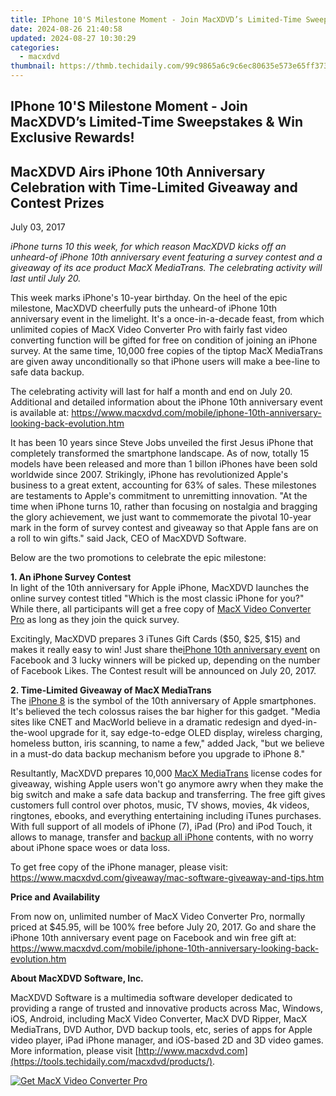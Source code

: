 ```yaml
---
title: IPhone 10'S Milestone Moment - Join MacXDVD’s Limited-Time Sweepstakes & Win Exclusive Rewards!
date: 2024-08-26 21:40:58
updated: 2024-08-27 10:30:29
categories:
  - macxdvd
thumbnail: https://thmb.techidaily.com/99c9865a6c9c6ec80635e573e65ff37309dc9b7d70208081aa77b6f0d087fbe7.jpg
---
```


## IPhone 10'S Milestone Moment - Join MacXDVD’s Limited-Time Sweepstakes & Win Exclusive Rewards!

## MacXDVD Airs iPhone 10th Anniversary Celebration with Time-Limited Giveaway and Contest Prizes 

July 03, 2017

_iPhone turns 10 this week, for which reason MacXDVD kicks off an unheard-of iPhone 10th anniversary event featuring a survey contest and a giveaway of its ace product MacX MediaTrans. The celebrating activity will last until July 20\._ 

This week marks iPhone's 10-year birthday. On the heel of the epic milestone, MacXDVD cheerfully puts the unheard-of iPhone 10th anniversary event in the limelight. It's a once-in-a-decade feast, from which unlimited copies of MacX Video Converter Pro with fairly fast video converting function will be gifted for free on condition of joining an iPhone survey. At the same time, 10,000 free copies of the tiptop MacX MediaTrans are given away unconditionally so that iPhone users will make a bee-line to safe data backup. 

The celebrating activity will last for half a month and end on July 20\. Additional and detailed information about the iPhone 10th anniversary event is available at: <https://www.macxdvd.com/mobile/iphone-10th-anniversary-looking-back-evolution.htm>

It has been 10 years since Steve Jobs unveiled the first Jesus iPhone that completely transformed the smartphone landscape. As of now, totally 15 models have been released and more than 1 billon iPhones have been sold worldwide since 2007\. Strikingly, iPhone has revolutionized Apple's business to a great extent, accounting for 63% of sales. These milestones are testaments to Apple's commitment to unremitting innovation. "At the time when iPhone turns 10, rather than focusing on nostalgia and bragging the glory achievement, we just want to commemorate the pivotal 10-year mark in the form of survey contest and giveaway so that Apple fans are on a roll to win gifts." said Jack, CEO of MacXDVD Software. 

Below are the two promotions to celebrate the epic milestone: 

**1\. An iPhone Survey Contest**  
 In light of the 10th anniversary for Apple iPhone, MacXDVD launches the online survey contest titled "Which is the most classic iPhone for you?" While there, all participants will get a free copy of [MacX Video Converter Pro](https://tools.techidaily.com/macxdvd/products/) as long as they join the quick survey. 

Excitingly, MacXDVD prepares 3 iTunes Gift Cards ($50, $25, $15) and makes it really easy to win! Just share the[iPhone 10th anniversary event](https://tools.techidaily.com/macxdvd/products/) on Facebook and 3 lucky winners will be picked up, depending on the number of Facebook Likes. The Contest result will be announced on July 20, 2017\. 

**2\. Time-Limited Giveaway of MacX MediaTrans**   
The [iPhone 8](https://tools.techidaily.com/macxdvd/products/) is the symbol of the 10th anniversary of Apple smartphones. It's believed the tech colossus raises the bar higher for this gadget. "Media sites like CNET and MacWorld believe in a dramatic redesign and dyed-in-the-wool upgrade for it, say edge-to-edge OLED display, wireless charging, homeless button, iris scanning, to name a few," added Jack, "but we believe in a must-do data backup mechanism before you upgrade to iPhone 8."

Resultantly, MacXDVD prepares 10,000 [MacX MediaTrans](https://tools.techidaily.com/macxdvd/products/) license codes for giveaway, wishing Apple users won't go anymore awry when they make the big switch and make a safe data backup and transferring. The free gift gives customers full control over photos, music, TV shows, movies, 4k videos, ringtones, ebooks, and everything entertaining including iTunes purchases. With full support of all models of iPhone (7), iPad (Pro) and iPod Touch, it allows to manage, transfer and [backup all iPhone](https://tools.techidaily.com/macxdvd/products/) contents, with no worry about iPhone space woes or data loss.

To get free copy of the iPhone manager, please visit:   
<https://www.macxdvd.com/giveaway/mac-software-giveaway-and-tips.htm>

**Price and Availability**

From now on, unlimited number of MacX Video Converter Pro, normally priced at $45.95, will be 100% free before July 20, 2017\. Go and share the iPhone 10th anniversary event page on Facebook and win free gift at: <https://www.macxdvd.com/mobile/iphone-10th-anniversary-looking-back-evolution.htm>

**About MacXDVD Software, Inc.**

MacXDVD Software is a multimedia software developer dedicated to providing a range of trusted and innovative products across Mac, Windows, iOS, Android, including MacX Video Converter, MacX DVD Ripper, MacX MediaTrans, DVD Author, DVD backup tools, etc, series of apps for Apple video player, iPad iPhone manager, and iOS-based 2D and 3D video games. More information, please visit [http://www.macxdvd.com](https://tools.techidaily.com/macxdvd/products/). 

[![Get MacX Video Converter Pro](https://www.macxdvd.com/press-room/../adv/mvcp-banner-r.jpg)](https://tools.techidaily.com/macxdvd/products/)

<ins class="adsbygoogle"
     style="display:block"
     data-ad-format="autorelaxed"
     data-ad-client="ca-pub-7571918770474297"
     data-ad-slot="1223367746"></ins>



<ins class="adsbygoogle"
     style="display:block"
     data-ad-client="ca-pub-7571918770474297"
     data-ad-slot="8358498916"
     data-ad-format="auto"
     data-full-width-responsive="true"></ins>
